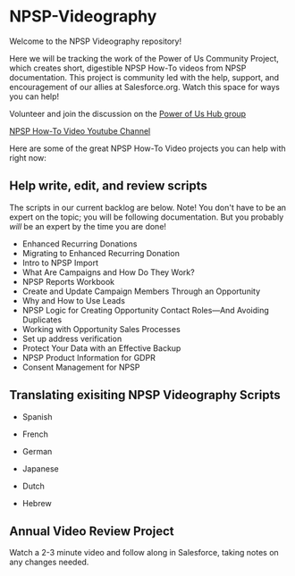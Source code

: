 # NPSP-Videography

Welcome to the NPSP Videography repository! 

Here we will be tracking the work of the Power of Us Community Project, which creates short, digestible NPSP How-To videos from NPSP documentation. This project is community led with the help, support, and encouragement of our allies at Salesforce.org. Watch this space for ways you can help!

Volunteer and join the discussion on the [Power of Us Hub group](https://powerofus.force.com/s/feed/0D51E00005GfhR2SAJ)

[NPSP How-To Video Youtube Channel](https://www.youtube.com/channel/UC8kDDLRZzDdOBS24al99Kag)


Here are some of the great NPSP How-To Video projects you can help with right now:

## Help write, edit, and review scripts
The scripts in our current backlog are below. Note! You don't have to be an expert on the topic; you will be following documentation. But you probably *will* be an expert by the time you are done!

* Enhanced Recurring Donations
* Migrating to Enhanced Recurring Donation
* Intro to NPSP Import 
* What Are Campaigns and How Do They Work?
* NPSP Reports Workbook
* Create and Update Campaign Members Through an Opportunity
* Why and How to Use Leads
* NPSP Logic for Creating Opportunity Contact Roles—And Avoiding Duplicates
* Working with Opportunity Sales Processes
* Set up address verification
* Protect Your Data with an Effective Backup
* NPSP Product Information for GDPR
* Consent Management for NPSP
 

## Translating exisiting NPSP Videography Scripts
* Spanish

* French

* German

* Japanese

* Dutch

* Hebrew
 

## Annual Video Review Project
Watch a 2-3 minute video and follow along in Salesforce, taking notes on any changes needed.
 
